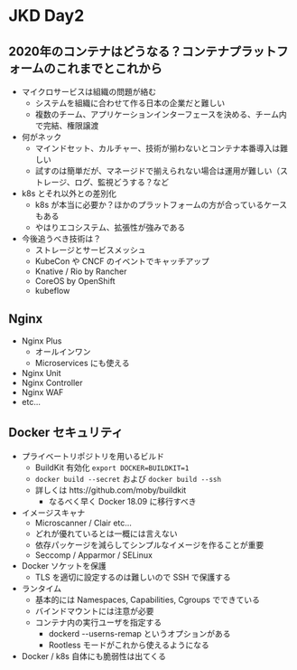 # JKD Day2

## 2020年のコンテナはどうなる？コンテナプラットフォームのこれまでとこれから
- マイクロサービスは組織の問題が絡む
    - システムを組織に合わせて作る日本の企業だと難しい
    - 複数のチーム、アプリケーションインターフェースを決める、チーム内で完結、権限譲渡
- 何がネック
    - マインドセット、カルチャー、技術が揃わないとコンテナ本番導入は難しい
    - 試すのは簡単だが、マネージドで揃えられない場合は運用が難しい（ストレージ、ログ、監視どうする？など
- k8s とそれ以外との差別化
    - k8s が本当に必要か？ほかのプラットフォームの方が合っているケースもある
    - やはりエコシステム、拡張性が強みである
- 今後追うべき技術は？
    - ストレージとサービスメッシュ
    - KubeCon や CNCF のイベントでキャッチアップ
    - Knative / Rio by Rancher
    - CoreOS by OpenShift
    - kubeflow

## Nginx
- Nginx Plus
    - オールインワン
    - Microservices にも使える
- Nginx Unit
- Nginx Controller
- Nginx WAF
- etc...

## Docker セキュリティ
- プライベートリポジトリを用いるビルド
    - BuildKit 有効化 `export DOCKER=BUILDKIT=1`
    - `docker build --secret` および `docker build --ssh`
    - 詳しくは htts://github.com/moby/buildkit
        - なるべく早く Docker 18.09 に移行すべき
- イメージスキャナ
    - Microscanner / Clair etc...
    - どれが優れているとは一概には言えない
    - 依存パッケージを減らしてシンプルなイメージを作ることが重要
    - Seccomp / Apparmor / SELinux
- Docker ソケットを保護
    - TLS を適切に設定するのは難しいので SSH で保護する
- ランタイム
    - 基本的には Namespaces, Capabilities, Cgroups でできている
    - バインドマウントには注意が必要
    - コンテナ内の実行ユーザを指定する
        - dockerd --userns-remap というオプションがある
        - Rootless モードがこれから使えるようになる
- Docker / k8s 自体にも脆弱性は出てくる


##





